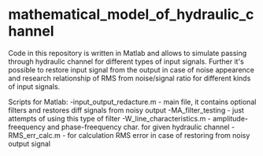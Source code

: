# mathematical_model_of_hydraulic_channel
Code in this repository is written in Matlab and allows to simulate passing through hydraulic channel for different types of input signals. Further it's possible to restore input signal from the output in case of noise appearence and research relationship of RMS from noise/signal ratio for different kinds of input signals.

Scripts for Matlab:
-input_output_redacture.m - main file, it contains optional filters and restores diff signals from noisy output
-MA_filter_testing - just attempts of using this type of filter
-W_line_characteristics.m - amplitude-freequency and phase-freequency char. for given hydraulic channel
-RMS_err_calc.m - for calculation RMS error in case of restoring from noisy output signal
